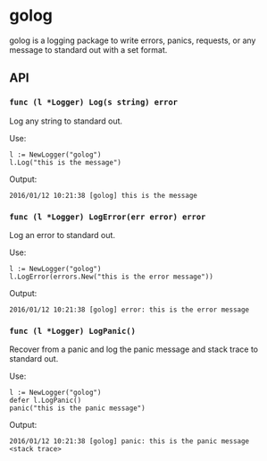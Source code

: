 # golog

golog is a logging package to write errors, panics, requests, or any message to standard out with a set format.

## API

### `func (l *Logger) Log(s string) error`

Log any string to standard out.

Use:
```
l := NewLogger("golog")
l.Log("this is the message")
```

Output:
```
2016/01/12 10:21:38 [golog] this is the message
```

### `func (l *Logger) LogError(err error) error`

Log an error to standard out.

Use:
```
l := NewLogger("golog")
l.LogError(errors.New("this is the error message"))
```

Output:
```
2016/01/12 10:21:38 [golog] error: this is the error message
```

### `func (l *Logger) LogPanic() `

Recover from a panic and log the panic message and stack trace to standard out.

Use:
```
l := NewLogger("golog")
defer l.LogPanic()
panic("this is the panic message")
```

Output:
```
2016/01/12 10:21:38 [golog] panic: this is the panic message
<stack trace>
```
